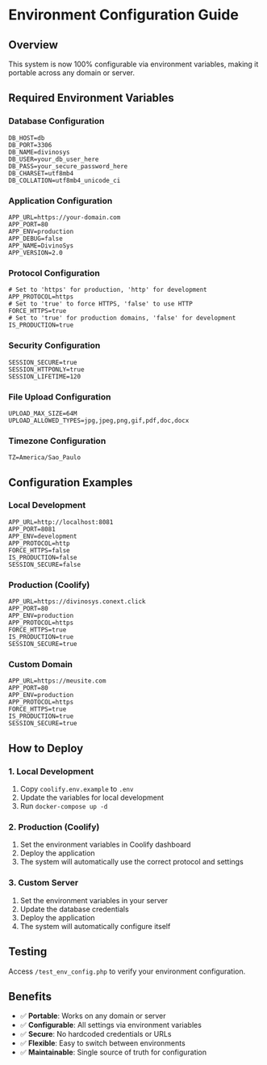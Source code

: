 # Environment Configuration Guide

## Overview
This system is now 100% configurable via environment variables, making it portable across any domain or server.

## Required Environment Variables

### Database Configuration
```env
DB_HOST=db
DB_PORT=3306
DB_NAME=divinosys
DB_USER=your_db_user_here
DB_PASS=your_secure_password_here
DB_CHARSET=utf8mb4
DB_COLLATION=utf8mb4_unicode_ci
```

### Application Configuration
```env
APP_URL=https://your-domain.com
APP_PORT=80
APP_ENV=production
APP_DEBUG=false
APP_NAME=DivinoSys
APP_VERSION=2.0
```

### Protocol Configuration
```env
# Set to 'https' for production, 'http' for development
APP_PROTOCOL=https
# Set to 'true' to force HTTPS, 'false' to use HTTP
FORCE_HTTPS=true
# Set to 'true' for production domains, 'false' for development
IS_PRODUCTION=true
```

### Security Configuration
```env
SESSION_SECURE=true
SESSION_HTTPONLY=true
SESSION_LIFETIME=120
```

### File Upload Configuration
```env
UPLOAD_MAX_SIZE=64M
UPLOAD_ALLOWED_TYPES=jpg,jpeg,png,gif,pdf,doc,docx
```

### Timezone Configuration
```env
TZ=America/Sao_Paulo
```

## Configuration Examples

### Local Development
```env
APP_URL=http://localhost:8081
APP_PORT=8081
APP_ENV=development
APP_PROTOCOL=http
FORCE_HTTPS=false
IS_PRODUCTION=false
SESSION_SECURE=false
```

### Production (Coolify)
```env
APP_URL=https://divinosys.conext.click
APP_PORT=80
APP_ENV=production
APP_PROTOCOL=https
FORCE_HTTPS=true
IS_PRODUCTION=true
SESSION_SECURE=true
```

### Custom Domain
```env
APP_URL=https://meusite.com
APP_PORT=80
APP_ENV=production
APP_PROTOCOL=https
FORCE_HTTPS=true
IS_PRODUCTION=true
SESSION_SECURE=true
```

## How to Deploy

### 1. Local Development
1. Copy `coolify.env.example` to `.env`
2. Update the variables for local development
3. Run `docker-compose up -d`

### 2. Production (Coolify)
1. Set the environment variables in Coolify dashboard
2. Deploy the application
3. The system will automatically use the correct protocol and settings

### 3. Custom Server
1. Set the environment variables in your server
2. Update the database credentials
3. Deploy the application
4. The system will automatically configure itself

## Testing
Access `/test_env_config.php` to verify your environment configuration.

## Benefits
- ✅ **Portable**: Works on any domain or server
- ✅ **Configurable**: All settings via environment variables
- ✅ **Secure**: No hardcoded credentials or URLs
- ✅ **Flexible**: Easy to switch between environments
- ✅ **Maintainable**: Single source of truth for configuration

